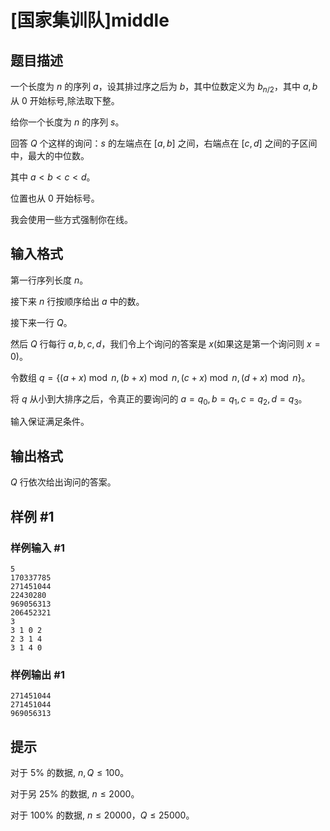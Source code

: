 # [国家集训队]middle

## 题目描述

一个长度为 $n$ 的序列 $a$，设其排过序之后为 $b$，其中位数定义为 $b_{n/2}$，其中 $a,b$ 从 $0$ 开始标号,除法取下整。

给你一个长度为 $n$ 的序列 $s$。

回答 $Q$ 个这样的询问：$s$ 的左端点在 $[a,b]$ 之间，右端点在 $[c,d]$ 之间的子区间中，最大的中位数。

其中 $a<b<c<d$。

位置也从 $0$ 开始标号。

我会使用一些方式强制你在线。


## 输入格式

第一行序列长度 $n$。

接下来 $n$ 行按顺序给出 $a$ 中的数。

接下来一行 $Q$。

然后 $Q$ 行每行 $a,b,c,d$，我们令上个询问的答案是 $x$(如果这是第一个询问则 $x=0$)。

令数组 $q=\{(a+x)\bmod n,(b+x)\bmod n,(c+x)\bmod n,(d+x)\bmod n\}$。

将 $q$ 从小到大排序之后，令真正的要询问的 $a=q_0,b=q_1,c=q_2,d=q_3$。

输入保证满足条件。


## 输出格式

$Q$ 行依次给出询问的答案。


## 样例 #1

### 样例输入 #1
```
5
170337785
271451044
22430280
969056313
206452321
3
3 1 0 2
2 3 1 4
3 1 4 0
```

### 样例输出 #1

```
271451044
271451044
969056313
```

## 提示

对于 $5\%$ 的数据, $n,Q \leq 100$。

对于另 $25\%$ 的数据, $n \leq 2000$。

对于 $100\%$ 的数据, $n \leq 20000$，$Q \leq 25000$。
